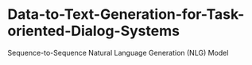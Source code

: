 # Data-to-Text-Generation-for-Task-oriented-Dialog-Systems
Sequence-to-Sequence Natural Language Generation (NLG) Model
